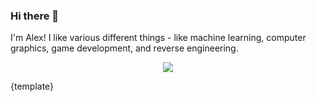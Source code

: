 ### Hi there 👋

I'm Alex! I like various different things - like machine learning, computer graphics, game development, and reverse engineering.

<center>
    <img src="https://github-readme-stats.vercel.app/api/?username=xezno&theme=dark&show_icons=true&count_private=true">
</center>

{template}

